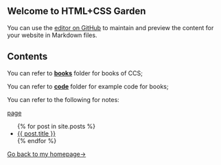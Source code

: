 ## Welcome to HTML+CSS Garden

You can use the [editor on GitHub](https://github.com/960761/AboutCSS/edit/master/README.md) to maintain and preview the content for your website in Markdown files.

## Contents

You can refer to [**books**](https://github.com/960761/AboutCSS/tree/master/books) folder for books of CCS;

You can refer to [**code**](https://github.com/960761/AboutCSS/tree/master/code) folder for example code for books;


You can refer to the following for notes:

[page](https://github.com/960761/AboutCSS/blob/master/code/HeadFirst_HTML_CSS/pages/detail)

<ul>
  {% for post in site.posts %}
    <li>
      <a href="{{ site.baseurl }}{{ post.url }}">{{ post.title }}</a>
    </li>
  {% endfor %}
</ul>


[Go back to my homepage->](https://960761.github.io/)
